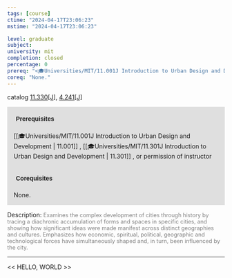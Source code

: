 ```yaml
---
tags: [course]
ctime: "2024-04-17T23:06:23"
mstime: "2024-04-17T23:06:23"

level: graduate
subject: 
university: mit
completion: closed
percentage: 0
prereq: "<🎓Universities/MIT/11.001J Introduction to Urban Design and Development> , <🎓Universities/MIT/11.301J Introduction to Urban Design and Development> , or permission of instructor"
coreq: "None."
---
```


catalog [11.330[J]](http://student.mit.edu/catalog/m11c.html#11.330), [4.241[J]](http://student.mit.edu/catalog/m4b.html#4.241)

<span style="display: block; padding: 15px; background-color: rgb(100, 100, 100, 0.2);"><font id="m_prereq539_0" style="display: block; font-family: Arial, sans-serif; font-weight: bold; padding: 5px">Prerequisites</font><br><span id="prereq539_0">[[🎓Universities/MIT/11.001J Introduction to Urban Design and Development | 11.001]] , [[🎓Universities/MIT/11.301J Introduction to Urban Design and Development | 11.301]] , or permission of instructor</span></span>
<span style="display: block; padding: 15px; background-color: rgb(100, 100, 100, 0.2);"><font id="m_coreq539_0" style="display: block; font-family: Arial, sans-serif; font-weight: bold; padding: 5px">Corequisites</font><br><span id="coreq539_0">None.</span></span>

<font style="">Description:</font>
<font style="color: grey; font-size: 0.8rem;">Examines the complex development of cities through history by tracing a diachronic accumulation of forms and spaces in specific cities, and showing how significant ideas were made manifest across distinct geographies and cultures. Emphasizes how economic, spiritual, political, geographic and technological forces have simultaneously shaped and, in turn, been influenced by the city.</font>



---

<< HELLO, WORLD >>
